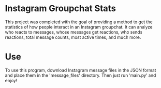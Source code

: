 # Instagram Groupchat Stats
This project was completed with the goal of providing a method to get the statistics of how people interact in an Instagram groupchat. It can analyze who reacts to messages, whose messages get reactions, who sends reactions, total message counts, most active times, and much more.

# Use
To use this program, download Instagram message files in the JSON format and place them in the 'message_files' directory. Then just run 'main.py' and enjoy!
